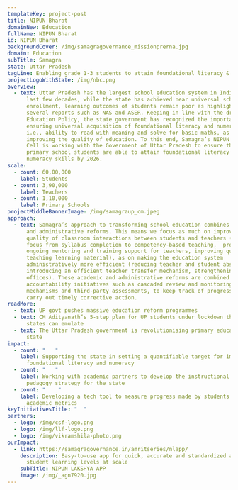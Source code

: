 ```yaml
---
templateKey: project-post
title: NIPUN Bharat
domainNew: Education
fullName: NIPUN Bharat
id: NIPUN Bharat
backgroundCover: /img/samagragovernance_missionprerna.jpg
domain: Education
subTitle: Samagra
state: Uttar Pradesh
tagLine: Enabling grade 1-3 students to attain foundational literacy & numeracy
projectLogoWithState: /img/nbc.png
overview:
  - text: Uttar Pradesh has the largest school education system in India. Over the
      last few decades, while the state has achieved near universal school
      enrollment, learning outcomes of students remain poor as highlighted by
      several reports such as NAS and ASER. Keeping in line with the draft New
      Education Policy, the state government has recognized the importance of
      ensuring universal acquisition of foundational literacy and numeracy,
      i.e., ability to read with meaning and solve for basic maths, as key to
      improving the quality of education. To this end, Samagra’s NIPUN Bharat
      Cell is working with the Government of Uttar Pradesh to ensure that all
      primary school students are able to attain foundational literacy and
      numeracy skills by 2026.
scale:
  - count: 60,00,000
    label: Students
  - count: 3,90,000
    label: Teachers
  - count: 1,10,000
    label: Primary Schools
projectMiddleBannerImage: /img/samagraup_cm.jpeg
approach:
  - text: Samagra’s approach to transforming school education combines both academic
      and administrative reforms. This means we focus as much on improving the
      quality of classroom interactions between students and teachers (shifting
      focus from syllabus completion to competency-based teaching,  providing
      ongoing mentoring and training support for teachers, improving quality of
      teaching learning material), as on making the education system
      administratively more efficient (reducing teacher and student absenteeism,
      introducing an efficient teacher transfer mechanism, strengthening field
      offices). These academic and administrative reforms are combined with
      accountability initiatives such as cascaded review and monitoring
      mechanisms and third-party assessments, to keep track of progress and
      carry out timely corrective action.
readMore:
  - text: UP govt pushes massive education reform programmes
  - text: CM Adityanath’s 5-step plan for UP students under lockdown that other
      states can emulate
  - text: The Uttar Pradesh government is revolutionising primary education in the
      state
impact:
  - count: "   "
    label: Supporting the state in setting a quantifiable target for improving
      foundational literacy and numeracy
  - count: "   "
    label: Working with academic partners to develop the instructional design and
      pedagogy strategy for the state
  - count: "    "
    label: Developing a tech tool to measure progress made by students on key
      academic metrics
keyInitiativesTitle: "  "
partners:
  - logo: /img/csf-logo.png
  - logo: /img/llf-logo.png
  - logo: /img/vikramshila-photo.png
ourImpact:
  - link: https://samagragovernance.in/amritseries/nlapp/
    description: Easy-to-use app for quick, accurate and standardized assessment of
      student learning levels at scale
    subTitle: NIPUN LAKSHYA APP
    image: /img/_agn7920.jpg
---
```

